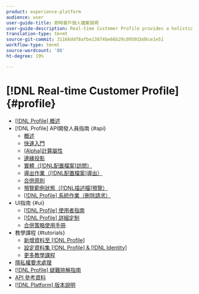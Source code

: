 ```yaml
---
product: experience-platform
audience: user
user-guide-title: 即時客戶個人檔案說明
user-guide-description: Real-time Customer Profile provides a holistic view of each individual customer by combining data from multiple channels, including online, offline, CRM, and third-party data. Profile allows you to consolidate your disparate customer data into a unified view offering an actionable, timestamped account of every customer interaction.
translation-type: tm+mt
source-git-commit: 31166ddf8afbe13874be66b29c89501bd6ce1e51
workflow-type: tm+mt
source-wordcount: '86'
ht-degree: 19%

---
```



# [!DNL Real-time Customer Profile] {#profile}

* [[!DNL Profile] 概述](home.md)
* [!DNL Profile] API開發人員指南 {#api}
   * [概述](api/overview.md)
   * [快速入門](api/getting-started.md)
   * [(Alpha)計算屬性](api/computed-attributes.md)
   * [邊緣投影](api/edge-projections.md)
   * [實體（[!DNL配置檔案]訪問）](api/entities.md)
   * [導出作業（[!DNL配置檔案]導出）](api/export-jobs.md)
   * [合併原則](api/merge-policies.md)
   * [預覽範例狀態（[!DNL描述檔]預覽）](api/preview-sample-status.md)
   * [[!DNL Profile] 系統作業（刪除請求）](api/profile-system-jobs.md)
* UI指南 {#ui}
   * [[!DNL Profile] 使用者指南](ui/user-guide.md)
   * [[!DNL Profile] 詳細定制](ui/profile-customization.md)
   * [合併策略使用手冊](ui/merge-policies.md)
* 教學課程 {#tutorials}
   * [新增資料至 [!DNL Profile]](tutorials/add-profile-data.md)
   * [設定資料集 [!DNL Profile] &amp; [!DNL Identity]](tutorials/dataset-configuration.md)
   * [更多教學課程](https://docs.adobe.com/content/help/zh-Hant/experience-platform/tutorials/home.html)
* [隱私權要求處理](privacy.md)
* [[!DNL Profile] 疑難排解指南](troubleshooting.md)
* [API 參考資料](https://www.adobe.io/apis/experienceplatform/home/api-reference.html#!acpdr/swagger-specs/real-time-customer-profile.yaml)
* [[!DNL Platform] 版本說明](https://www.adobe.com/go/platform-release-notes-en)